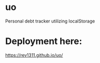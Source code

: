 # uo
Personal debt tracker utilizing localStorage

# Deployment here:
https://rev1311.github.io/uo/
